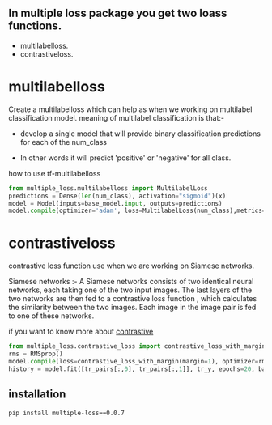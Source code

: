 ## In multiple loss package you get two loass functions.
* multilabelloss.
* contrastiveloss.


# multilabelloss
Create a multilabelloss which can help as when we working on multilabel classification model. 
meaning of multilabel classification is that:- 

* develop a single model that will provide binary classification predictions for each of the num_class

* In other words it will predict 'positive' or 'negative' for all class.


how to use tf-multilabelloss

```python
from multiple_loss.multilabelloss import MultilabelLoss
predictions = Dense(len(num_class), activation="sigmoid")(x)
model = Model(inputs=base_model.input, outputs=predictions)
model.compile(optimizer='adam', loss=MultilabelLoss(num_class),metrics=['binary_accuracy'])
```
# contrastiveloss

contrastive loss function use when we are working on Siamese networks.

Siamese networks :- A Siamese networks consists of two identical neural networks, each taking one of the two input images. The last layers of the two networks are then fed to a contrastive loss function , which calculates the similarity between the two images. Each image in the image pair is fed to one of these networks.

if you want to know more about [contrastive](http://yann.lecun.com/exdb/publis/pdf/hadsell-chopra-lecun-06.pdf)

```python
from multiple_loss.contrastive_loss import contrastive_loss_with_margin
rms = RMSprop()
model.compile(loss=contrastive_loss_with_margin(margin=1), optimizer=rms)
history = model.fit([tr_pairs[:,0], tr_pairs[:,1]], tr_y, epochs=20, batch_size=128, validation_data=([ts_pairs[:,0], ts_pairs[:,1]], ts_y))
```
## installation
```bash
pip install multiple-loss==0.0.7
```
